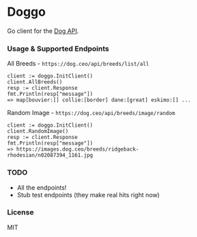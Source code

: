 # Doggo

Go client for the [Dog API](https://dog.ceo/dog-api/).

### Usage & Supported Endpoints

All Breeds - `https://dog.ceo/api/breeds/list/all`

  ```
  client := doggo.InitClient()
  client.AllBreeds()
  resp := client.Response
  fmt.Println(resp["message"])
  => map[bouvier:[] collie:[border] dane:[great] eskimo:[] ...
  ```

Random Image - `https://dog.ceo/api/breeds/image/random`

  ```
  client := doggo.InitClient()
  client.RandomImage()
  resp := client.Response
  fmt.Println(resp["message"])
  => https://images.dog.ceo/breeds/ridgeback-rhodesian/n02087394_1161.jpg
  ```

### TODO

* All the endpoints!
* Stub test endpoints (they make real hits right now)

### License

MIT
